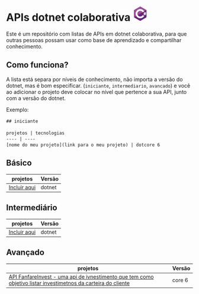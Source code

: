# APIs dotnet colaborativa <img src="https://raw.githubusercontent.com/devicons/devicon/master/icons/csharp/csharp-original.svg" alt="csharp" width="40" height="40"/> </a> 

Este é um repositório com listas de APIs em dotnet colaborativa, para que outras pessoas possam usar como base de aprendizado e compartilhar conhecimento.

## Como funciona?

A lista está separa por níveis de conhecimento, não importa a versão do dotnet, mas é bom especificar. (`iniciante`, `intermediario`, `avancado`) e você ao adicionar o projeto deve colocar no nível que pertence a sua API, junto com a versão do dotnet.

Exemplo:

```
## iniciante

projetos | tecnologias
---- | ----
[nome do meu projeto](link para o meu projeto) | dotcore 6
```


## Básico

projetos | Versão
---- | ----
[Incluir aqui](#) | dotnet 

## Intermediário

projetos | Versão
---- | ----
[Incluir aqui](#) | dotnet 

## Avançado

projetos | Versão
---- | ----
[API FanfareInvest - uma api de ivnestimento que tem como objetivo listar investimetnos da carteira do cliente](https://github.com/JessicaNathany/api-fanfareInvest) | core 6
